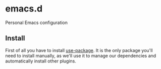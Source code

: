 # emacs.d
Personal Emacs configuration

## Install

First of all you have to install [use-package](https://github.com/jwiegley/use-package). It is the only package you'll need to install manually, as we'll use it to manage our dependencies and automatically install other plugins.